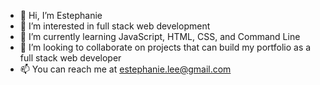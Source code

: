 - 👋 Hi, I’m Estephanie
- 👀 I’m interested in full stack web development
- 🌱 I’m currently learning JavaScript, HTML, CSS, and Command Line
- 💞️ I’m looking to collaborate on projects that can build my portfolio as a full stack web developer
- 📫 You can reach me at estephanie.lee@gmail.com

<!---
emosqu3ra/emosqu3ra is a ✨ special ✨ repository because its `README.md` (this file) appears on your GitHub profile.
You can click the Preview link to take a look at your changes.
--->
